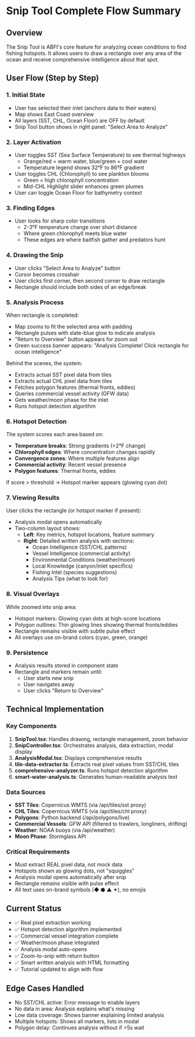 # Snip Tool Complete Flow Summary

## Overview
The Snip Tool is ABFI's core feature for analyzing ocean conditions to find fishing hotspots. It allows users to draw a rectangle over any area of the ocean and receive comprehensive intelligence about that spot.

## User Flow (Step by Step)

### 1. **Initial State**
- User has selected their inlet (anchors data to their waters)
- Map shows East Coast overview
- All layers (SST, CHL, Ocean Floor) are OFF by default
- Snip Tool button shows in right panel: "Select Area to Analyze"

### 2. **Layer Activation**
- User toggles SST (Sea Surface Temperature) to see thermal highways
  - Orange/red = warm water, blue/green = cool water
  - Temperature legend shows 32°F to 86°F gradient
- User toggles CHL (Chlorophyll) to see plankton blooms
  - Green = high chlorophyll concentration
  - Mid-CHL Highlight slider enhances green plumes
- User can toggle Ocean Floor for bathymetry context

### 3. **Finding Edges**
- User looks for sharp color transitions
  - 2-3°F temperature change over short distance
  - Where green chlorophyll meets blue water
  - These edges are where baitfish gather and predators hunt

### 4. **Drawing the Snip**
- User clicks "Select Area to Analyze" button
- Cursor becomes crosshair
- User clicks first corner, then second corner to draw rectangle
- Rectangle should include both sides of an edge/break

### 5. **Analysis Process**
When rectangle is completed:
- Map zooms to fit the selected area with padding
- Rectangle pulses with slate-blue glow to indicate analysis
- "Return to Overview" button appears for zoom out
- Green success banner appears: "Analysis Complete! Click rectangle for ocean intelligence"

Behind the scenes, the system:
- Extracts actual SST pixel data from tiles
- Extracts actual CHL pixel data from tiles  
- Fetches polygon features (thermal fronts, eddies)
- Queries commercial vessel activity (GFW data)
- Gets weather/moon phase for the inlet
- Runs hotspot detection algorithm

### 6. **Hotspot Detection**
The system scores each area based on:
- **Temperature breaks**: Strong gradients (>2°F change)
- **Chlorophyll edges**: Where concentration changes rapidly
- **Convergence zones**: Where multiple features align
- **Commercial activity**: Recent vessel presence
- **Polygon features**: Thermal fronts, eddies

If score > threshold → Hotspot marker appears (glowing cyan dot)

### 7. **Viewing Results**
User clicks the rectangle (or hotspot marker if present):
- Analysis modal opens automatically
- Two-column layout shows:
  - **Left**: Key metrics, hotspot locations, feature summary
  - **Right**: Detailed written analysis with sections:
    - Ocean Intelligence (SST/CHL patterns)
    - Vessel Intelligence (commercial activity)
    - Environmental Conditions (weather/moon)
    - Local Knowledge (canyon/inlet specifics)
    - Fishing Intel (species suggestions)
    - Analysis Tips (what to look for)

### 8. **Visual Overlays**
While zoomed into snip area:
- Hotspot markers: Glowing cyan dots at high-score locations
- Polygon outlines: Thin glowing lines showing thermal fronts/eddies
- Rectangle remains visible with subtle pulse effect
- All overlays use on-brand colors (cyan, green, orange)

### 9. **Persistence**
- Analysis results stored in component state
- Rectangle and markers remain until:
  - User starts new snip
  - User navigates away
  - User clicks "Return to Overview"

## Technical Implementation

### Key Components
1. **SnipTool.tsx**: Handles drawing, rectangle management, zoom behavior
2. **SnipController.tsx**: Orchestrates analysis, data extraction, modal display
3. **AnalysisModal.tsx**: Displays comprehensive results
4. **tile-data-extractor.ts**: Extracts real pixel values from SST/CHL tiles
5. **comprehensive-analyzer.ts**: Runs hotspot detection algorithm
6. **smart-water-analysis.ts**: Generates human-readable analysis text

### Data Sources
- **SST Tiles**: Copernicus WMTS (via /api/tiles/sst proxy)
- **CHL Tiles**: Copernicus WMTS (via /api/tiles/chl proxy)
- **Polygons**: Python backend (/api/polygons/live)
- **Commercial Vessels**: GFW API (filtered to trawlers, longliners, drifting)
- **Weather**: NOAA buoys (via /api/weather)
- **Moon Phase**: Stormglass API

### Critical Requirements
- Must extract REAL pixel data, not mock data
- Hotspots shown as glowing dots, not "squiggles"
- Analysis modal opens automatically after snip
- Rectangle remains visible with pulse effect
- All text uses on-brand symbols (◆ ⬢ ▲ ✦), no emojis

## Current Status
- ✅ Real pixel extraction working
- ✅ Hotspot detection algorithm implemented
- ✅ Commercial vessel integration complete
- ✅ Weather/moon phase integrated
- ✅ Analysis modal auto-opens
- ✅ Zoom-to-snip with return button
- ✅ Smart written analysis with HTML formatting
- ✅ Tutorial updated to align with flow

## Edge Cases Handled
- No SST/CHL active: Error message to enable layers
- No data in area: Analysis explains what's missing
- Low data coverage: Shows banner explaining limited analysis
- Multiple hotspots: Shows all markers, lists in modal
- Polygon delay: Continues analysis without if >5s wait

